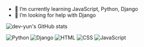 - 🌱 I’m currently learning JavaScript, Python, Django
- 🤔 I’m looking for help with Django

<!--
**dev-yun/dev-yun** is a ✨ _special_ ✨ repository because its `README.md` (this file) appears on your GitHub profile.

Here are some ideas to get you started:

- 🔭 I’m currently working on ...

- 👯 I’m looking to collaborate on ...
- 🤔 I’m looking for help with ...
- 💬 Ask me about ...
- 📫 How to reach me: ...
- 😄 Pronouns: ...
- ⚡ Fun fact: ...
-->



![dev-yun's GitHub stats](https://github-readme-stats.vercel.app/api?username=dev-yun&count_private=true&show_icons=true&theme=dark)



![Python](https://img.shields.io/badge/Python-3766AB?style=flat-square&logo=Python&logoColor=white)
![Django](https://img.shields.io/badge/Django-092E20?style=flat-square&logo=Django&logoColor=white)
![HTML](https://img.shields.io/badge/HTML-E34F26?style=flat-square&logo=HTML5&logoColor=white)
![CSS](https://img.shields.io/badge/CSS-1572B6?style=flat-square&logo=CSS3&logoColor=white)
![JavaScript](https://img.shields.io/badge/JavaScript-323330?style=flat-square&logo=javascript&logoColor=white)
